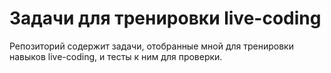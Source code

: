 # Задачи для тренировки live-coding

Репозиторий содержит задачи, отобранные мной для тренировки навыков live-coding, и тесты к ним для проверки.